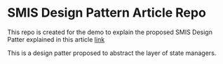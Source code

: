 # SMIS Design Pattern Article Repo

This repo is created for the demo to explain the proposed SMIS Design Patter explained in this article [link](https://medium.com/@m.a.faried/smis-design-pattern-d725a7ad814c)

This is a design patter proposed to abstract the layer of state managers.
